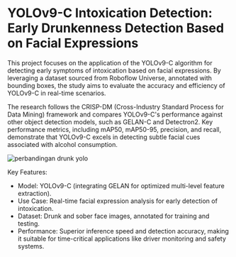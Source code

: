 # YOLOv9-C Intoxication Detection: Early Drunkenness Detection Based on Facial Expressions
This project focuses on the application of the YOLOv9-C algorithm for detecting early symptoms of intoxication based on facial expressions. By leveraging a dataset sourced from Roboflow Universe, annotated with bounding boxes, the study aims to evaluate the accuracy and efficiency of YOLOv9-C in real-time scenarios.

The research follows the CRISP-DM (Cross-Industry Standard Process for Data Mining) framework and compares YOLOv9-C's performance against other object detection models, such as GELAN-C and Detectron2. Key performance metrics, including mAP50, mAP50-95, precision, and recall, demonstrate that YOLOv9-C excels in detecting subtle facial cues associated with alcohol consumption.

![perbandingan drunk yolo](https://github.com/user-attachments/assets/39eae20b-da03-4f1f-80e7-acf00b5f959f)

Key Features:
- Model: YOLOv9-C (integrating GELAN for optimized multi-level feature extraction).
- Use Case: Real-time facial expression analysis for early detection of intoxication.
- Dataset: Drunk and sober face images, annotated for training and testing.
- Performance: Superior inference speed and detection accuracy, making it suitable for time-critical applications like driver monitoring and safety systems.

